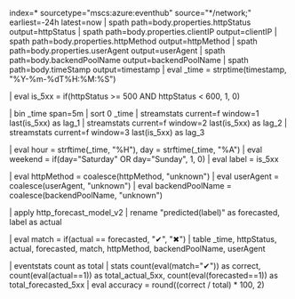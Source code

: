 index=* sourcetype="mscs:azure:eventhub" source="*/network;" earliest=-24h latest=now
| spath path=body.properties.httpStatus output=httpStatus
| spath path=body.properties.clientIP output=clientIP
| spath path=body.properties.httpMethod output=httpMethod
| spath path=body.properties.userAgent output=userAgent
| spath path=body.backendPoolName output=backendPoolName
| spath path=body.timeStamp output=timestamp
| eval _time = strptime(timestamp, "%Y-%m-%dT%H:%M:%S")

| eval is_5xx = if(httpStatus >= 500 AND httpStatus < 600, 1, 0)

| bin _time span=5m
| sort 0 _time
| streamstats current=f window=1 last(is_5xx) as lag_1
| streamstats current=f window=2 last(is_5xx) as lag_2
| streamstats current=f window=3 last(is_5xx) as lag_3

| eval hour = strftime(_time, "%H"), day = strftime(_time, "%A")
| eval weekend = if(day="Saturday" OR day="Sunday", 1, 0)
| eval label = is_5xx

| eval httpMethod = coalesce(httpMethod, "unknown")
| eval userAgent = coalesce(userAgent, "unknown")
| eval backendPoolName = coalesce(backendPoolName, "unknown")

| apply http_forecast_model_v2
| rename "predicted(label)" as forecasted, label as actual

| eval match = if(actual == forecasted, "✔", "✖")
| table _time, httpStatus, actual, forecasted, match, httpMethod, backendPoolName, userAgent

| eventstats count as total
| stats count(eval(match="✔")) as correct, count(eval(actual==1)) as total_actual_5xx, count(eval(forecasted==1)) as total_forecasted_5xx
| eval accuracy = round((correct / total) * 100, 2)